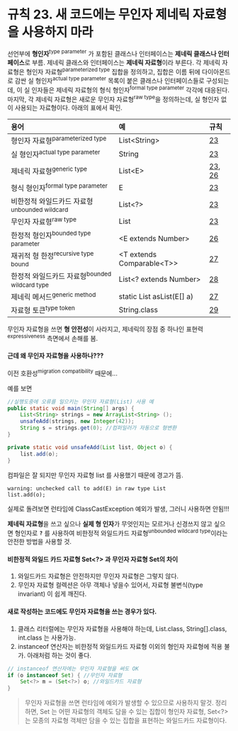 # 규칙 23. 새 코드에는 무인자 제네릭 자료형을 사용하지 마라

선언부에 **형인자**<sup>type parameter</sup> 가 포함된 클래스나 인터페이스는 **제네릭 클래스나 인터페이스**로 부름.
제네릭 클래스와 인터페이스는 **제네릭 자료형**이라 부른다.
각 제네릭 자료형은 형인자 자료형<sup>parameterized type</sup> 집합을 정의하고, 집합은 이름 뒤에 다이아몬드 로 감싼 실 형인자<sup>actual type parameter</sup> 목록이 붙은 클래스나 인터페이스들로 구성되는데, 이 실 인자들은 제네릭 자료형의 형식 형인자<sup>formal type parameter</sup> 각각에 대응된다.
마지막, 각 제네릭 자료형은 새로운 무인자 자료형<sup>raw type</sup>을 정의하는데, 실 형인자 없이 사용되는 자료형이다.
아래의 표에서 확인.


| 용어 | 예 | 규칙 |
|:--------|:--------|:--------|
| 형인자 자료형<sup>parameterized type</sup> | List<String\> | [23](rule23.md) |
| 실 형인자<sup>actual type parameter</sup> | String | [23](rule23.md) |
| 제네릭 자료형<sup>generic type</sup> | List<E\> | [23](rule23.md), [26](rule26.md)  |
| 형식 형인자<sup>formal type parameter</sup> | E | [23](rule23.md) |
| 비한정적 와일드카드 자료형<sup>unbounded wildcard</sup> | List<?\> | [23](rule23.md) |
| 무인자 자료형<sup>raw type</sup> | List | [23](rule23.md) |
| 한정적 형인자<sup>bounded type parameter</sup> | <E extends Number\> | [26](rule26.md) |
| 재귀적 형 한정<sup>recursive type bound</sup> | <T extends Comparable<T\>\> | [27](rule27.md) |
| 한정적 와일드카드 자료형<sup>bounded wildcard type</sup> | List<? extends Number\> | [28](rule28.md) |
| 제네릭 메서드<sup>generic method</sup> | static <E> List<E> asList(E[] a) | [27](rule27.md) |
| 자료형 토큰<sup>type token</sup> | String.class | [29](rule29.md) |


무인자 자료형을 쓰면 **형 안전성**이 사라지고, 제네릭의 장점 중 하나인 표현력<sup>expressiveness</sup> 측면에서 손해를 봄.

#### 근데 왜 무인자 자료형을 사용하나??? 
이전 호환성<sup>migration compatibility</sup> 때문에...

예를 보면
```java
//실행도중에 오류를 일으키는 무인자 자료형(List) 사용 예
public static void main(String[] args) {
	List<String> strings = new ArrayList<String> ();
	unsafeAdd(strings, new Integer(42));
	String s = strings.get(0); //컴퍼일러가 자동으로 형변환
}

private static void unsafeAdd(List list, Object o) {
	list.add(o);
}
```
컴파일은 잘 되지만 무인자 자료형 list 를 사용했기 때문에 경고가 뜸.
```
warning: unchecked call to add(E) in raw type List
list.add(o);
```
실제로 돌려보면 런타임에 ClassCastException 예외가 발생, 그러니 사용하면 안됨!!!

**제네릭 자료형**을 쓰고 싶으나 **실제 형 인자**가 무엇인지는 모르거나 신경쓰지 않고 싶으면 형인자로 **`?`** 를 사용하여 비한정적 와일드카드 자료형<sup>unbounded wildcard type</sup>이라는 안전한 방법을 사용할 것.

#### 비한정적 와일드 카드 자료형 Set<?> 과 무인자 자료형 Set의 차이
1. 와일드카드 자료형은 안전하지만 무인자 자료형은 그렇지 않다.
2. 무인자 자료형 컬렉션은 아무 객체나 넣을수 있어서, 자료형 불변식(type invariant) 이 쉽게 깨진다.

#### 새로 작성하는 코드에도 무인자 자료형을 쓰는 경우가 있다. 
1. 클래스 리터럴에는 무인자 자료형을 사용해야 하는데, List.class, String[].class, int.class 는 사용가능.
2. instanceof 연산자는 비한정적 와일드카드 자료형 이외의 형인자 자료형에 적용 불가.  아래처럼 하는 것이 좋다. 
```java
// instanceof 연산자에는 무인자 자료형을 써도 OK
if (o instanceof Set) {	//무인자 자료형
	Set<?> m = (Set<?>) o; //와일드카드 자료형
}
```

> 무인자 자료형을 쓰면 런타임에 예외가 발생할 수 있으므로 사용하지 말것. 정리하면, Set<Object> 는 어떤 자료형의 객체도 담을 수 있는 집합이 형인자 자료형, Set<?> 는 모종의 자료형 객체만 담을 수 있는 집합을 표현하는 와일드카드 자료형이다. 
